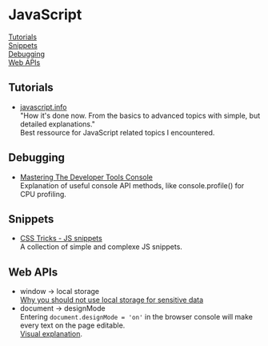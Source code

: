 # JavaScript

[Tutorials](#tutorials)\
[Snippets](#snippets)\
[Debugging](#debugging)\
[Web APIs](#web-apis)

## Tutorials <a name="tutorials"></a>

- [javascript.info](https://javascript.info/)\
  "How it's done now. From the basics to advanced topics with simple, but detailed explanations."\
  Best ressource for JavaScript related topics I encountered.

## Debugging <a name="debugging"></a>

- [Mastering The Developer Tools Console](https://blog.teamtreehouse.com/mastering-developer-tools-console)\
  Explanation of useful console API methods, like console.profile() for CPU profiling.

## Snippets <a name="snippets"></a>

- [CSS Tricks - JS snippets](https://css-tricks.com/snippets/javascript/)\
  A collection of simple and complexe JS snippets.

## Web APIs <a name="web-apis"></a>

- window -> local storage\
  [Why you should not use local storage for sensitive data](https://www.rdegges.com/2018/please-stop-using-local-storage/)
- document -> designMode\
  Entering `document.designMode = 'on'` in the browser console will make every text on the page editable.\
  [Visual explanation](https://twitter.com/sulco/status/1177559150563344384).
